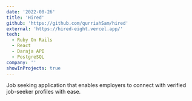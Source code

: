 ```yaml
---
date: '2022-08-26'
title: 'Hired'
github: 'https://github.com/qurriahSam/hired'
external: 'https://hired-eight.vercel.app/'
tech:
  - Ruby On Rails
  - React
  - Daraja API
  - PostgreSQL
company: ''
showInProjects: true
---
```


Job seeking application that enables employers to connect with verified job-seeker profiles with ease.
